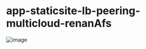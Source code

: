 # app-staticsite-lb-peering-multicloud-renanAfs
![image](https://github.com/user-attachments/assets/608c923b-d423-4569-8b01-d0f17bd451e7)
